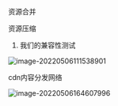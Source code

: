 资源合并

资源压缩

1. 我们的兼容性测试

![image-20220506111538901](C:\Users\Administrator\AppData\Roaming\Typora\typora-user-images\image-20220506111538901.png)

cdn内容分发网络

![image-20220506164607996](C:\Users\Administrator\AppData\Roaming\Typora\typora-user-images\image-20220506164607996.png)